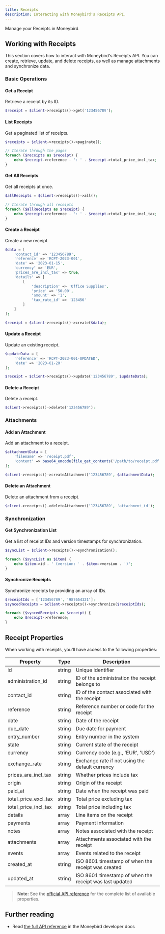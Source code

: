 ```yaml
---
title: Receipts
description: Interacting with Moneybird's Receipts API.
---
```


Manage your Receipts in Moneybird.

## Working with Receipts

This section covers how to interact with Moneybird's Receipts API. You can create, retrieve, update, and delete receipts, as well as manage attachments and synchronize data.

### Basic Operations

#### Get a Receipt

Retrieve a receipt by its ID.

```php
$receipt = $client->receipts()->get('123456789');
```

#### List Receipts

Get a paginated list of receipts.

```php
$receipts = $client->receipts()->paginate();

// Iterate through the pages
foreach ($receipts as $receipt) {
    echo $receipt->reference . ': ' . $receipt->total_price_incl_tax;
}
```

#### Get All Receipts

Get all receipts at once.

```php
$allReceipts = $client->receipts()->all();

// Iterate through all receipts
foreach ($allReceipts as $receipt) {
    echo $receipt->reference . ': ' . $receipt->total_price_incl_tax;
}
```

#### Create a Receipt

Create a new receipt.

```php
$data = [
    'contact_id' => '123456789',
    'reference' => 'RCPT-2023-001',
    'date' => '2023-01-15',
    'currency' => 'EUR',
    'prices_are_incl_tax' => true,
    'details' => [
        [
            'description' => 'Office Supplies',
            'price' => '50.00',
            'amount' => '1',
            'tax_rate_id' => '123456'
        ]
    ]
];

$receipt = $client->receipts()->create($data);
```

#### Update a Receipt

Update an existing receipt.

```php
$updateData = [
    'reference' => 'RCPT-2023-001-UPDATED',
    'date' => '2023-01-20'
];

$receipt = $client->receipts()->update('123456789', $updateData);
```

#### Delete a Receipt

Delete a receipt.

```php
$client->receipts()->delete('123456789');
```

### Attachments

#### Add an Attachment

Add an attachment to a receipt.

```php
$attachmentData = [
    'filename' => 'receipt.pdf',
    'content' => base64_encode(file_get_contents('/path/to/receipt.pdf'))
];

$client->receipts()->createAttachment('123456789', $attachmentData);
```

#### Delete an Attachment

Delete an attachment from a receipt.

```php
$client->receipts()->deleteAttachment('123456789', 'attachment_id');
```

### Synchronization

#### Get Synchronization List

Get a list of receipt IDs and version timestamps for synchronization.

```php
$syncList = $client->receipts()->synchronization();

foreach ($syncList as $item) {
    echo $item->id . ' (version: ' . $item->version . ')';
}
```

#### Synchronize Receipts

Synchronize receipts by providing an array of IDs.

```php
$receiptIds = ['123456789', '987654321'];
$syncedReceipts = $client->receipts()->synchronize($receiptIds);

foreach ($syncedReceipts as $receipt) {
    echo $receipt->reference;
}
```

## Receipt Properties

When working with receipts, you'll have access to the following properties:

| Property | Type | Description |
|----------|------|-------------|
| id | string | Unique identifier |
| administration_id | string | ID of the administration the receipt belongs to |
| contact_id | string | ID of the contact associated with the receipt |
| reference | string | Reference number or code for the receipt |
| date | string | Date of the receipt |
| due_date | string | Due date for payment |
| entry_number | string | Entry number in the system |
| state | string | Current state of the receipt |
| currency | string | Currency code (e.g., 'EUR', 'USD') |
| exchange_rate | string | Exchange rate if not using the default currency |
| prices_are_incl_tax | string | Whether prices include tax |
| origin | string | Origin of the receipt |
| paid_at | string | Date when the receipt was paid |
| total_price_excl_tax | string | Total price excluding tax |
| total_price_incl_tax | string | Total price including tax |
| details | array | Line items on the receipt |
| payments | array | Payment information |
| notes | array | Notes associated with the receipt |
| attachments | array | Attachments associated with the receipt |
| events | array | Events related to the receipt |
| created_at | string | ISO 8601 timestamp of when the receipt was created |
| updated_at | string | ISO 8601 timestamp of when the receipt was last updated |

> **Note:** See the [official API reference](https://developer.moneybird.com/api/receipts/) for the complete list of available properties.

## Further reading

- Read [the full API reference](https://developer.moneybird.com/api/receipts/) in the Moneybird developer docs
